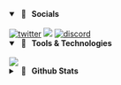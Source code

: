 <details open>
<summary><strong> &nbsp 🍪 &nbsp Socials </strong></summary>
<br>
<div>
<a href="https://twitter.com/phoenicstwt"><img src="https://img.shields.io/badge/Twitter%20-202020?&style=for-the-badge&logo=X&logoColor=white" alt="twitter"></a>
<!-- <a href="https://hashnode.com/@The-Phoenics"><img src="https://img.shields.io/badge/Hashnode-e4e4e7?style=for-the-badge&logo=hashnode&logoColor=2563eb" alt="articles" ></a> -->
<a href="https://the-phoenics.itch.io"><img src="https://img.shields.io/badge/Itch.io-%231DA1F2.svg?&style=for-the-badge&logo=itch.io&logoColor=white&color=fa5c5c"></a>
<a href="https://discordapp.com/users/856245732294000660"><img src="https://img.shields.io/badge/Discord-2c2f33?style=for-the-badge&logo=discord&logoColor=5865F2" alt="discord" ></a>
<!-- <img width="60" height="50" src="https://github.com/The-Phoenics/The-Phoenics/blob/main/img/kitty-chase-pixel.gif" /> -->
</div>
</details>


<details open>
<summary><strong> &nbsp 🔧 &nbsp Tools & Technologies </strong></summary>  
<br>
<div>
<img src="https://skillicons.dev/icons?i=cpp,ts,react,nextjs,expressjs,tailwind,prisma,postgres,mongodb,git,docker">
</div>
</details>


<details>
<summary><strong> &nbsp 👾 &nbsp Github Stats </strong></summary>  
<br>

<div>
      <img src="https://github-readme-stats.vercel.app/api?username=The-Phoenics&show_icons=true&theme=dark#gh-dark-mode-only" width="390">
      <a href="https://git.io/streak-stats"><img src="https://streak-stats.demolab.com?user=The-Phoenics&theme=dark" width="410" alt="" /></a>
</div>

<br>


<div>
    <img src="https://github-readme-activity-graph.vercel.app/graph?username=The-Phoenics&theme=react-dark" width="800">
</div>

<br>
